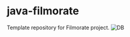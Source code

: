 # java-filmorate
Template repository for Filmorate project.
![DB](https://github.com/iluxa-152436/java-filmorate/assets/118856887/7628063f-9f0b-43d0-a9cf-936b60f58cde)
